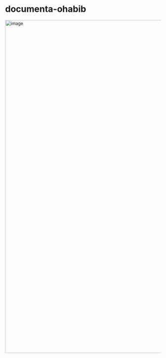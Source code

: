 # documenta-ohabib
<img width="1920" height="1080" alt="image" src="https://github.com/user-attachments/assets/68ebccd0-b494-429e-9990-960daae20e85" />
